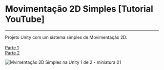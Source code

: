 <h1>Movimentação 2D Simples [Tutorial YouTube]</h1>
<hr>
Projeto Unity com um sistema simples de Movimentação 2D.
<br>
<br>
<a href="https://youtu.be/XDHt5FJ2KMY">Parte 1</a>
<br>
<a href="https://youtu.be/daIInpllUa0">Parte 2</a>
<br>

![Mvimentação 2D Simples na Unity 1 de 2 - miniatura 01](https://user-images.githubusercontent.com/102618272/234663491-294c6236-c861-4f13-ae4b-5c61e72e9bc7.png)
